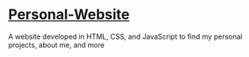 # [Personal-Website](https://steven-phun.github.io/Personal-Projects/Personal-Website/)
A website developed in HTML, CSS, and JavaScript to find my personal projects, about me, and more
